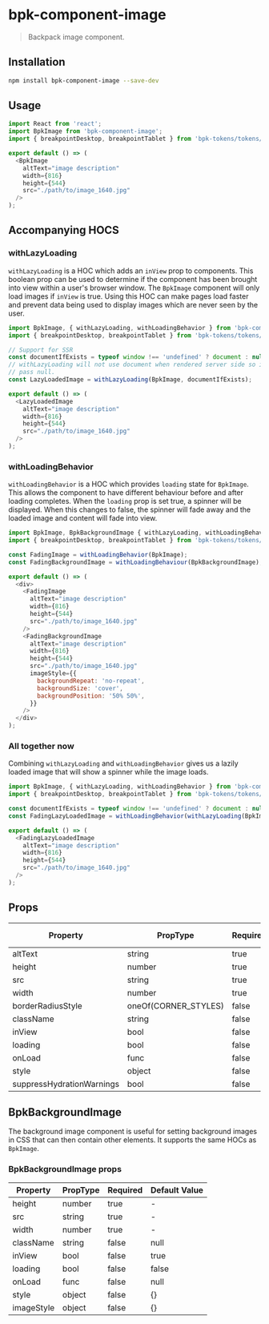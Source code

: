 # bpk-component-image

> Backpack image component.

## Installation

```sh
npm install bpk-component-image --save-dev
```

## Usage

```js
import React from 'react';
import BpkImage from 'bpk-component-image';
import { breakpointDesktop, breakpointTablet } from 'bpk-tokens/tokens/base.es6';

export default () => (
  <BpkImage
    altText="image description"
    width={816}
    height={544}
    src="./path/to/image_1640.jpg"
  />
);
```

## Accompanying HOCS

### withLazyLoading

`withLazyLoading` is a HOC which adds an `inView` prop to components.
This boolean prop can be used to determine if the component has been brought into view within a user's browser window.
The `BpkImage` component will only load images if `inView` is true.
Using this HOC can make pages load faster and prevent data being used to display images which are never seen by the user.

```js
import BpkImage, { withLazyLoading, withLoadingBehavior } from 'bpk-component-image';
import { breakpointDesktop, breakpointTablet } from 'bpk-tokens/tokens/base.es6';

// Support for SSR
const documentIfExists = typeof window !== 'undefined' ? document : null;
// withLazyLoading will not use document when rendered server side so it's safe
// pass null.
const LazyLoadedImage = withLazyLoading(BpkImage, documentIfExists);

export default () => (
  <LazyLoadedImage
    altText="image description"
    width={816}
    height={544}
    src="./path/to/image_1640.jpg"
  />
);
```

### withLoadingBehavior
`withLoadingBehavior` is a HOC which provides `loading` state for `BpkImage`. This allows the component to have different behaviour before and after loading completes.
When the `loading` prop is set true, a spinner will be displayed. When this changes to false, the spinner will fade away and the loaded image and content will fade into view.

```js
import BpkImage, BpkBackgroundImage { withLazyLoading, withLoadingBehavior } from 'bpk-component-image';
import { breakpointDesktop, breakpointTablet } from 'bpk-tokens/tokens/base.es6';

const FadingImage = withLoadingBehavior(BpkImage);
const FadingBackgroundImage = withLoadingBehaviour(BpkBackgroundImage);

export default () => (
  <div>
    <FadingImage
      altText="image description"
      width={816}
      height={544}
      src="./path/to/image_1640.jpg"
    />
    <FadingBackgroundImage
      altText="image description"
      width={816}
      height={544}
      src="./path/to/image_1640.jpg"
      imageStyle={{
        backgroundRepeat: 'no-repeat',
        backgroundSize: 'cover',
        backgroundPosition: '50% 50%',
      }}
    />
  </div>
);
```

### All together now

Combining `withLazyLoading` and `withLoadingBehavior` gives us a lazily loaded image that will show a spinner while the image loads.

```js
import BpkImage, { withLazyLoading, withLoadingBehavior } from 'bpk-component-image';
import { breakpointDesktop, breakpointTablet } from 'bpk-tokens/tokens/base.es6';

const documentIfExists = typeof window !== 'undefined' ? document : null;
const FadingLazyLoadedImage = withLoadingBehavior(withLazyLoading(BpkImage, documentIfExists));

export default () => (
  <FadingLazyLoadedImage
    altText="image description"
    width={816}
    height={544}
    src="./path/to/image_1640.jpg"
  />
);
```

## Props

| Property                     | PropType             | Required | Default Value       |
| ---------------------------- | -------------------- | -------- | ------------------- |
| altText                      | string               | true     | -                   |
| height                       | number               | true     | -                   |
| src                          | string               | true     | -                   |
| width                        | number               | true     | -                   |
| borderRadiusStyle            | oneOf(CORNER_STYLES) | false    | null                |
| className                    | string               | false    | null                |
| inView                       | bool                 | false    | true                |
| loading                      | bool                 | false    | false               |
| onLoad                       | func                 | false    | null                |
| style                        | object               | false    | {}                  |
| suppressHydrationWarnings    | bool                 | false    | false               |

## BpkBackgroundImage

The background image component is useful for setting background images in CSS that can then contain other elements. It supports the same HOCs as `BpkImage`.

### BpkBackgroundImage props

| Property         | PropType  | Required | Default Value       |
| ---------------- | --------- | -------- | ------------------- |
| height           | number    | true     | -                   |
| src              | string    | true     | -                   |
| width            | number    | true     | -                   |
| className        | string    | false    | null                |
| inView           | bool      | false    | true                |
| loading          | bool      | false    | false               |
| onLoad           | func      | false    | null                |
| style            | object    | false    | {}                  |
| imageStyle       | object    | false    | {}                  |
